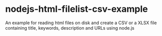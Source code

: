 nodejs-html-filelist-csv-example
================================

An example for reading html files on disk and create a CSV or a XLSX file containing title, keywords, description and URLs using node.js
